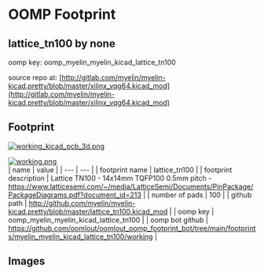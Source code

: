 # OOMP Footprint  
## lattice_tn100  by none  
  
oomp key: oomp_myelin_myelin_kicad_lattice_tn100  
  
source repo at: [http://gitlab.com/myelin/myelin-kicad.pretty/blob/master/xilinx_vqg64.kicad_mod](http://gitlab.com/myelin/myelin-kicad.pretty/blob/master/xilinx_vqg64.kicad_mod)  
## Footprint  
  
[![working_kicad_pcb_3d.png](working_kicad_pcb_3d_600.png)](working_kicad_pcb_3d.png)  
  
[![working.png](working_600.png)](working.png)  
| name | value | 
| --- | --- | 
| footprint name | lattice_tn100 | 
| footprint description | Lattice TN100 - 14x14mm TQFP100 0.5mm pitch - https://www.latticesemi.com/~/media/LatticeSemi/Documents/PinPackage/PackageDiagrams.pdf?document_id=213 | 
| number of pads | 100 | 
| github path | http://github.com/myelin/myelin-kicad.pretty/blob/master/lattice_tn100.kicad_mod | 
| oomp key | oomp_myelin_myelin_kicad_lattice_tn100 | 
| oomp bot github | https://github.com/oomlout/oomlout_oomp_footprint_bot/tree/main/footprints/myelin_myelin_kicad_lattice_tn100/working | 
## Images  
